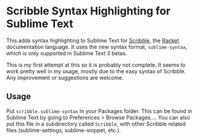 # Scribble Syntax Highlighting for Sublime Text

This adds syntax highlighting to Sublime Text for [Scribble][1], the [Racket][2] documentation language. It uses the new syntax format, `sublime-syntax`, which is only supported in Sublime Text 3 betas.

This is my first attempt at this so it is probably not complete. It seems to work pretty well in my usage, mostly due to the easy syntax of Scribble. Any improvement or suggestions are welcome.

## Usage

Put `scribble.sublime-syntax` in your Packages folder. This can be found in Sublime Text by going to Preferences > Browse Packages.... You can also put this file in a subdirectory called `Scribble`, with other Scribble related files (sublime-settings, sublime-snippet, etc.).


[1]: http://docs.racket-lang.org/scribble/
[2]: http://racket-lang.org
